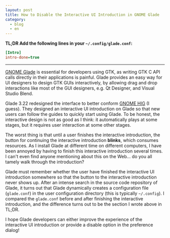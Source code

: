 ```yaml
---
layout: post
title: How to Disable the Interactive UI Introduction in GNOME Glade
category:
  - blog
  - en
---
```


**TL;DR Add the following lines in your `~/.config/glade.conf`:**

```ini
[Intro]
intro-done=true
```

---

[GNOME Glade][glade] is essential for developers using GTK, as writing GTK C API calls directly in their applications is painful. Glade provides an easy way for UI designers to design GTK GUIs interactively, by allowing drag and drop interactions like most of the GUI designers, e.g. Qt Designer, and Visual Studio Blend.

Glade 3.22 redesigned the interface to better conform [GNOME HIG][hig] (I guess). They designed an interactive UI introduction on Glade so that new users can follow the guides to quickly start using Glade. To be honest, the interactive design is not as good as I think: it automatically plays at some stages, but it requires user interaction at some other stages.

The worst thing is that until a user finishes the interactive introduction, the button for continuing the interactive introduction **blinks**, which consumes resources. As I install Glade at different time on different computers, I have been annoyed by having to finish this interactive introduction several times. I can't even find anyone mentioning about this on the Web... do you all tamely walk through the introduction?

Glade must remember whether the user have finished the interactive UI introduction somewhere so that the button to the interactive introduction never shows up. After an intense search in the source code repository of Glade, it turns out that Glade dynamically creates a configuration file (`glade.conf`) in the user configuration directory (this is typically `~/.config`). I compared the `glade.conf` before and after finishing the interactive introduction, and the difference turns out to be the section I wrote above in TL;DR.

I hope Glade developers can either improve the experience of the interactive UI introduction or provide a disable option in the preference dialog!

[glade]: https://glade.gnome.org/
[hig]: https://developer.gnome.org/hig/stable
